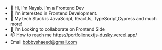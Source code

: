 - 👋 Hi, I’m Nayab. I'm a Frontend Dev
- 👀 I’m interested in Frontend Development.
- 🌱 My tech Stack is JavaScript, ReactJs, TypeScript,Cypress and much more!
- 💞️ I’m Looking to collaborate on Frontend Side
- 📫 How to reach me https://portfolionextjs-dusky.vercel.app/
- Email bobbyshaeed@gmail.com
